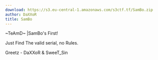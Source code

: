 ```yaml
---
download: https://s3.eu-central-1.amazonaws.com/s3ctf.tf/SamBo.zip
author: DaXXoR
title: SamBo
---
```

~TeAmD~ |SamBo's First!

Just Find The valid serial, no Rules.

Greetz - DaXXoR & SweeT_Sin